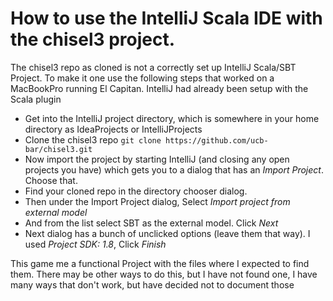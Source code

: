 # How to use the IntelliJ Scala IDE with the chisel3 project.

The chisel3 repo as cloned is not a correctly set up IntelliJ Scala/SBT Project.  To make it one use the following steps that worked on a MacBookPro running El Capitan.  IntelliJ had already been setup with the Scala plugin


* Get into the IntelliJ project directory, which is somewhere in your home directory as IdeaProjects or IntelliJProjects
* Clone the chisel3 repo `git clone https://github.com/ucb-bar/chisel3.git`
* Now import the project by starting IntelliJ (and closing any open projects you have) which gets you to a dialog that has an *Import Project*.  Choose that.  
* Find your cloned repo in the directory chooser dialog.  
* Then under the Import Project dialog, Select *Import project from external model*
* And from the list select SBT as the external model.  Click *Next*
* Next dialog has a bunch of unclicked options (leave them that way).  I used *Project SDK: 1.8*, Click *Finish*

This game me a functional Project with the files where I expected to find them. There may be other ways to do this, but I have not found one, I have many ways that don't work, but have decided not to document those




